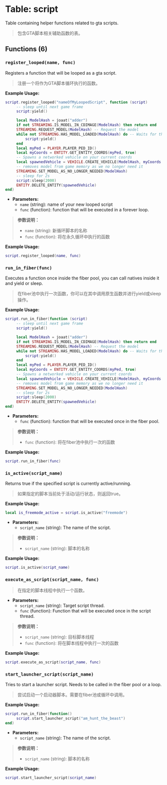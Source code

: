 # Table: script

Table containing helper functions related to gta scripts.

> 包含GTA脚本相关辅助函数的表。

## Functions (6)

### `register_looped(name, func)`

Registers a function that will be looped as a gta script.

> 注册一个将作为GTA脚本循环执行的函数。

**Example Usage:**
```lua
script.register_looped("nameOfMyLoopedScript", function (script)
     -- sleep until next game frame
     script:yield()

     local ModelHash = joaat("adder")
     if not STREAMING.IS_MODEL_IN_CDIMAGE(ModelHash) then return end
     STREAMING.REQUEST_MODEL(ModelHash) -- Request the model
     while not STREAMING.HAS_MODEL_LOADED(ModelHash) do -- Waits for the model to load
         script:yield()
     end
     local myPed = PLAYER.PLAYER_PED_ID()
     local myCoords = ENTITY.GET_ENTITY_COORDS(myPed, true)
     -- Spawns a networked vehicle on your current coords
     local spawnedVehicle = VEHICLE.CREATE_VEHICLE(ModelHash, myCoords.x, myCoords.y, myCoords.z, ENTITY.GET_ENTITY_HEADING(myPed), true, false)
     -- removes model from game memory as we no longer need it
     STREAMING.SET_MODEL_AS_NO_LONGER_NEEDED(ModelHash)
     -- sleep for 2s
     script:sleep(2000)
     ENTITY.DELETE_ENTITY(spawnedVehicle)
end)
```

- **Parameters:**
  - `name` (string): name of your new looped script
  - `func` (function): function that will be executed in a forever loop.

> **参数说明：**
> - `name` (string): 新循环脚本的名称
> - `func` (function): 将在永久循环中执行的函数

**Example Usage:**
```lua
script.register_looped(name, func)
```

### `run_in_fiber(func)`

Executes a function once inside the fiber pool, you can call natives inside it and yield or sleep.

> 在fiber池中执行一次函数，你可以在其中调用原生函数并进行yield或sleep操作。

**Example Usage:**
```lua
script.run_in_fiber(function (script)
     -- sleep until next game frame
     script:yield()

     local ModelHash = joaat("adder")
     if not STREAMING.IS_MODEL_IN_CDIMAGE(ModelHash) then return end
     STREAMING.REQUEST_MODEL(ModelHash) -- Request the model
     while not STREAMING.HAS_MODEL_LOADED(ModelHash) do -- Waits for the model to load
         script:yield()
     end
     local myPed = PLAYER.PLAYER_PED_ID()
     local myCoords = ENTITY.GET_ENTITY_COORDS(myPed, true)
     -- Spawns a networked vehicle on your current coords
     local spawnedVehicle = VEHICLE.CREATE_VEHICLE(ModelHash, myCoords.x, myCoords.y, myCoords.z, ENTITY.GET_ENTITY_HEADING(myPed), true, false)
     -- removes model from game memory as we no longer need it
     STREAMING.SET_MODEL_AS_NO_LONGER_NEEDED(ModelHash)
     -- sleep for 2s
     script:sleep(2000)
     ENTITY.DELETE_ENTITY(spawnedVehicle)
end)
```

- **Parameters:**
  - `func` (function): function that will be executed once in the fiber pool.

> **参数说明：**
> - `func` (function): 将在fiber池中执行一次的函数

**Example Usage:**
```lua
script.run_in_fiber(func)
```

### `is_active(script_name)`

Returns true if the specified script is currently active/running.

> 如果指定的脚本当前处于活动/运行状态，则返回true。

**Example Usage:**
```lua
local is_freemode_active = script.is_active("freemode")
```

- **Parameters:**
  - `script_name` (string): The name of the script.

> **参数说明：**
> - `script_name` (string): 脚本的名称

**Example Usage:**
```lua
script.is_active(script_name)
```

### `execute_as_script(script_name, func)`

> 在指定的脚本线程中执行一个函数。

- **Parameters:**
  - `script_name` (string): Target script thread.
  - `func` (function): Function that will be executed once in the script thread.

> **参数说明：**
> - `script_name` (string): 目标脚本线程
> - `func` (function): 将在脚本线程中执行一次的函数

**Example Usage:**
```lua
script.execute_as_script(script_name, func)
```

### `start_launcher_script(script_name)`

Tries to start a launcher script. Needs to be called in the fiber pool or a loop.

> 尝试启动一个启动器脚本。需要在fiber池或循环中调用。

**Example Usage:**
```lua
script.run_in_fiber(function()
     script.start_launcher_script("am_hunt_the_beast")
end)
```

- **Parameters:**
  - `script_name` (string): The name of the script.

> **参数说明：**
> - `script_name` (string): 脚本的名称

**Example Usage:**
```lua
script.start_launcher_script(script_name)
```


